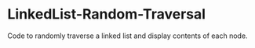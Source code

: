 # LinkedList-Random-Traversal
Code to randomly traverse a  linked list and display contents of each node.
